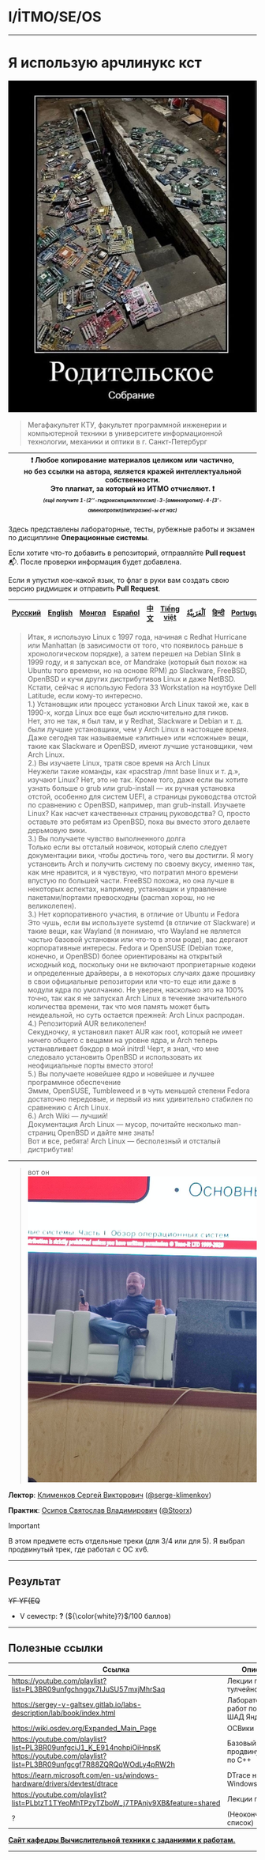 # I/İTMO/SE/OS

---
# Я использую арчлинукс кст

![motherboard](/img/memes/motherboard.jpg)

> Мегафакультет КТУ, факультет программной инженерии и компьютерной техники в университете информационной технологии, механики и оптики в г. Санкт-Петербург

| :exclamation: <b>Любое копирование материалов целиком или частично,<br>но без ссылки на автора, является кражей интеллектуальной собственности.<br>Это плагиат, за который из ИТМО отчисляют.</b> :exclamation:<br><sub><sup><i>(ещё получите 1-(2’’-гидроксилциклогексил)-3-[аминопропил]-4-[3’-аминопропил]пиперазин)-ы от нас)</sup></sub></b> |
|---------------------------------------------------------------------------------------------------------------------------------------------------------------------------------------------------------------------------------------------------------------------------------------------------------------------------------------------------|
Здесь представлены лабораторные, тесты, рубежные работы и экзамен по дисциплине **Операционные системы**.

Если хотите что-то добавить в репозиторий, отправляйте **Pull request** :mailbox_with_mail:. После проверки информация будет добавлена.

Если я упустил кое-какой язык, то флаг в руки вам создать свою версию ридмишек и отправить **Pull Request**.

| [<strong>Русский</strong>](https://github.com/XVIIStarPlatinum/itmo/blob/master/Software%20Engineering/Operating%20Systems/README.md) | [<strong>English</strong>](https://github.com/XVIIStarPlatinum/itmo/blob/master/Software%20Engineering/Operating%20Systems/.docs/README_EN.md) | [<strong>Монгол</strong>](https://github.com/XVIIStarPlatinum/itmo/blob/master/Software%20Engineering/Operating%20Systems/.docs/README_MN.md) | [<strong>Español</strong>](https://github.com/XVIIStarPlatinum/itmo/blob/master/Software%20Engineering/Operating%20Systems/.docs/README_ES.md) | [<strong>中文</strong>](https://github.com/XVIIStarPlatinum/itmo/blob/master/Software%20Engineering/Operating%20Systems/.docs/README_CN.md) | [<strong>Tiếng việt</strong>](https://github.com/XVIIStarPlatinum/itmo/blob/master/Software%20Engineering/Operating%20Systems/.docs/README_VN.md) | [<strong><p dir="rtl" lang="ar">اَلْعَرَبِيَّةُ</p></strong>](https://github.com/XVIIStarPlatinum/itmo/blob/master/Software%20Engineering/Operating%20Systems/.docs/README_AR.md) | [<strong>हिन्दी</strong>](https://github.com/XVIIStarPlatinum/itmo/blob/master/Software%20Engineering/Operating%20Systems/.docs/README_IN.md) | [<strong>Português</strong>](https://github.com/XVIIStarPlatinum/itmo/blob/master/Software%20Engineering/Operating%20Systems/.docs/README_PT.md) |
|---------------------------------------------------------------------------------------------------------------------------------------|------------------------------------------------------------------------------------------------------------------------------------------------|-----------------------------------------------------------------------------------------------------------------------------------------------|------------------------------------------------------------------------------------------------------------------------------------------------|-------------------------------------------------------------------------------------------------------------------------------------------|---------------------------------------------------------------------------------------------------------------------------------------------------|-----------------------------------------------------------------------------------------------------------------------------------------------------------------------------------|-----------------------------------------------------------------------------------------------------------------------------------------------|--------------------------------------------------------------------------------------------------------------------------------------------------|

> Итак, я использую Linux с 1997 года, начиная с Redhat Hurricane или Manhattan (в зависимости от того, что появилось раньше в хронологическом порядке), а затем перешел на Debian Slink в 1999 году, и я запускал все, от Mandrake (который был похож на Ubuntu того времени, но на основе RPM) до Slackware, FreeBSD, OpenBSD и кучи других дистрибутивов Linux и даже NetBSD.\
Кстати, сейчас я использую Fedora 33 Workstation на ноутбуке Dell Latitude, если кому-то интересно.\
1.) Установщик или процесс установки Arch Linux такой же, как в 1990-х, когда Linux все еще был исключительно для гиков.\
Нет, это не так, я был там, и у Redhat, Slackware и Debian и т. д. были лучшие установщики, чем у Arch Linux в настоящее время. Даже сегодня так называемые «элитные» или «сложные» вещи, такие как Slackware и OpenBSD, имеют лучшие установщики, чем Arch Linux.\
2.) Вы изучаете Linux, тратя свое время на Arch Linux\
Неужели такие команды, как «pacstrap /mnt base linux и т. д.», изучают Linux? Нет, это не так. Кроме того, даже если вы хотите узнать больше о grub или grub-install — их ручная установка отстой, особенно для систем UEFI, а страницы руководства отстой по сравнению с OpenBSD, например, man grub-install. Изучаете Linux? Как насчет качественных страниц руководства? О, просто оставьте это ребятам из OpenBSD, пока вы вместо этого делаете дерьмовую вики.\
3.) Вы получаете чувство выполненного долга\
Только если вы отсталый новичок, который слепо следует документации вики, чтобы достичь того, чего вы достигли. Я могу установить Arch и получить систему по своему вкусу, именно так, как мне нравится, и я чувствую, что потратил много времени впустую по большей части. FreeBSD похожа, но она лучше в некоторых аспектах, например, установщик и управление пакетами/портами превосходны (pacman хорош, но не великолепен).\
3.) Нет корпоративного участия, в отличие от Ubuntu и Fedora\
Это чушь, если вы используете systemd (в отличие от Slackware) и такие вещи, как Wayland (я понимаю, что Wayland не является частью базовой установки или что-то в этом роде), вас дергают корпоративные интересы. Fedora и OpenSUSE (Debian тоже, конечно, и OpenBSD) более ориентированы на открытый исходный код, поскольку они не включают проприетарные кодеки и определенные драйверы, а в некоторых случаях даже прошивку в свои официальные репозитории или что-то еще или даже в модули ядра по умолчанию. Не уверен, насколько это на 100% точно, так как я не запускал Arch Linux в течение значительного количества времени, так что моя память может быть неидеальной, но суть остается прежней: Arch Linux распродан.\
4.) Репозиторий AUR великолепен!\
Секудночку, я установил пакет AUR как root, который не имеет ничего общего с вещами на уровне ядра, и Arch теперь устанавливает бэкдор в мой initrd! Черт, я знал, что мне следовало установить OpenBSD и использовать их неофициальные порты вместо этого!\
5.) Вы получаете новейшее ядро и новейшее и лучшее программное обеспечение\
Эммм, OpenSUSE, Tumbleweed и в чуть меньшей степени Fedora достаточно передовые, и первый из них удивительно стабилен по сравнению с Arch Linux.\
6.) Arch Wiki — лучший!\
Документация Arch Linux — мусор, почитайте несколько man-страниц OpenBSD и дайте мне знать!\
Вот и все, ребята! Arch Linux — бесполезный и отсталый дистрибутив!

---
> вот он\
> ![klim](/img/pics/photo_2024-11-04_20-06-15.jpg)

**Лектор**: [Клименков Сергей Викторович](https://my.itmo.ru/persons/106026) ([@serge-klimenkov](https://github.com/Serge-Klimenkov))

**Практик**: [Осипов Святослав Владимирович](https://my.itmo.ru/persons/224794) ([@Stoorx](https://github.com/Stoorx))

> [!IMPORTANT]
> В этом предмете есть отдельные треки (для 3/4 или для 5). Я выбрал продвинутый трек, где работал с ОС xv6.

---
## Результат
<s>YF YF{EQ</s>
- V семестр: **?** (${\color{white}?}$/100 баллов)
---
## Полезные ссылки <a name="links"></a>
| Ссылка                                                                                                                                         | Описание                               |
|------------------------------------------------------------------------------------------------------------------------------------------------|----------------------------------------|
| https://youtube.com/playlist?list=PL3BR09unfgchnggx7IJuSU57mxjMhrSaq                                                                           | Лекции про тулчейнов и пони            |
| https://sergey-v-galtsev.gitlab.io/labs-description/lab/book/index.html                                                                        | Лабораторные работ по ОС в ШАД Яндекса |
| https://wiki.osdev.org/Expanded_Main_Page                                                                                                      | ОСВики                                 |
| https://youtube.com/playlist?list=PL3BR09unfgciJ1_K_E914nohpiOiHnpsK <br> https://youtube.com/playlist?list=PL3BR09unfgcgf7R88ZQRQqWOdLy4pRW2h | Базовый и продвинутый курс по C++      |
| https://learn.microsoft.com/en-us/windows-hardware/drivers/devtest/dtrace                                                                      | DTrace на Windows                      |
| https://youtube.com/playlist?list=PLbtzT1TYeoMhTPzyTZboW_j7TPAnjv9XB&feature=shared                                                            | Лекции по xv6                          |
| ?                                                                                                                                              | (Неокончательный список)               | 

[**Сайт кафедры Вычислительной техники с заданиями к работам.**](https://se.ifmo.ru/os)

---